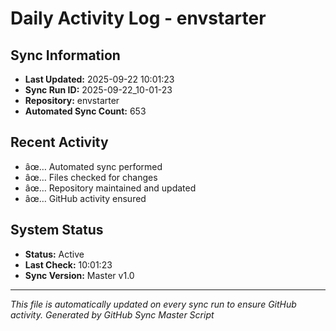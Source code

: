 ﻿# Daily Activity Log - envstarter

## Sync Information
- **Last Updated:** 2025-09-22 10:01:23
- **Sync Run ID:** 2025-09-22_10-01-23
- **Repository:** envstarter
- **Automated Sync Count:** 653

## Recent Activity
- âœ… Automated sync performed
- âœ… Files checked for changes
- âœ… Repository maintained and updated
- âœ… GitHub activity ensured

## System Status
- **Status:** Active
- **Last Check:** 10:01:23
- **Sync Version:** Master v1.0

---
*This file is automatically updated on every sync run to ensure GitHub activity.*
*Generated by GitHub Sync Master Script*
